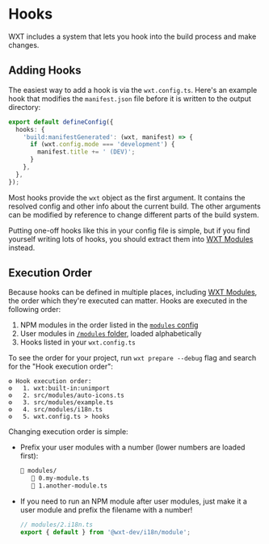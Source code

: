 # Hooks

WXT includes a system that lets you hook into the build process and make changes.

## Adding Hooks

The easiest way to add a hook is via the `wxt.config.ts`. Here's an example hook that modifies the `manifest.json` file before it is written to the output directory:

```ts [wxt.config.ts]
export default defineConfig({
  hooks: {
    'build:manifestGenerated': (wxt, manifest) => {
      if (wxt.config.mode === 'development') {
        manifest.title += ' (DEV)';
      }
    },
  },
});
```

Most hooks provide the `wxt` object as the first argument. It contains the resolved config and other info about the current build. The other arguments can be modified by reference to change different parts of the build system.

Putting one-off hooks like this in your config file is simple, but if you find yourself writing lots of hooks, you should extract them into [WXT Modules](/guide/essentials/wxt-modules) instead.

## Execution Order

Because hooks can be defined in multiple places, including [WXT Modules](/guide/essentials/wxt-modules), the order which they're executed can matter. Hooks are executed in the following order:

1. NPM modules in the order listed in the [`modules` config](/api/reference/wxt/interfaces/InlineConfig#modules)
2. User modules in [`/modules` folder](/guide/essentials/project-structure), loaded alphabetically
3. Hooks listed in your `wxt.config.ts`

To see the order for your project, run `wxt prepare --debug` flag and search for the "Hook execution order":

```
⚙ Hook execution order:
⚙   1. wxt:built-in:unimport
⚙   2. src/modules/auto-icons.ts
⚙   3. src/modules/example.ts
⚙   4. src/modules/i18n.ts
⚙   5. wxt.config.ts > hooks
```

Changing execution order is simple:

- Prefix your user modules with a number (lower numbers are loaded first):
  <!-- prettier-ignore -->
  ```html
  📁 modules/
     📄 0.my-module.ts
     📄 1.another-module.ts
  ```
- If you need to run an NPM module after user modules, just make it a user module and prefix the filename with a number!
  ```ts
  // modules/2.i18n.ts
  export { default } from '@wxt-dev/i18n/module';
  ```
